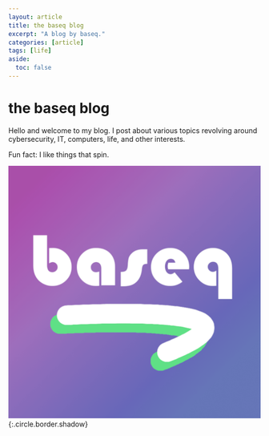 ```yaml
---
layout: article
title: the baseq blog
excerpt: "A blog by baseq."
categories: [article]
tags: [life]
aside:
  toc: false
---
```

# the baseq blog
Hello and welcome to my blog. I post about various topics revolving around cybersecurity, IT, computers, life, and other interests. 

Fun fact: I like things that spin.

![Image](/assets/images/logo/logo.png){:.circle.border.shadow}

<style>
  img {
        transition: transform .7s ease-in-out;
    }
  img:hover {
    transform: rotate(720deg);
  }
</style>
